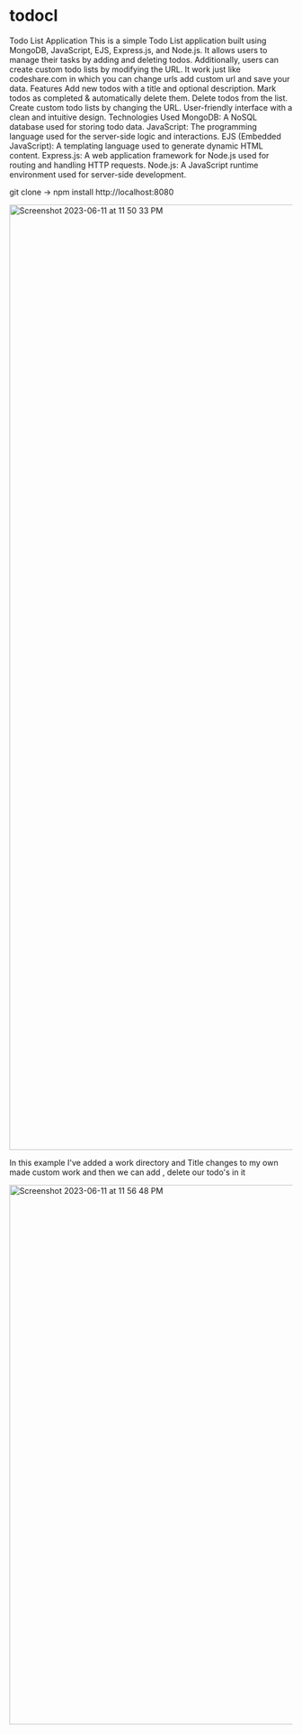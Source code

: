 # todocl
Todo List Application
This is a simple Todo List application built using MongoDB, JavaScript, EJS, Express.js, and Node.js. It allows users to manage their tasks by adding and deleting todos. Additionally, users can create custom todo lists by modifying the URL.
It work just like codeshare.com in which you can change urls add custom url and save your data.
Features
Add new todos with a title and optional description.
Mark todos as completed & automatically delete them.
Delete todos from the list.
Create custom todo lists by changing the URL.
User-friendly interface with a clean and intuitive design.
Technologies Used
MongoDB: A NoSQL database used for storing todo data.
JavaScript: The programming language used for the server-side logic and interactions.
EJS (Embedded JavaScript): A templating language used to generate dynamic HTML content.
Express.js: A web application framework for Node.js used for routing and handling HTTP requests.
Node.js: A JavaScript runtime environment used for server-side development.

git clone -> npm install http://localhost:8080

<img width="1680" alt="Screenshot 2023-06-11 at 11 50 33 PM" src="https://github.com/chakshukhanna99/todocl/assets/103903052/c80a7186-6fcc-4e5a-8945-cdaca8d468c5">

In this example I've added a work directory and Title changes to my own made custom work and then we can add , delete our todo's in it

<img width="959" alt="Screenshot 2023-06-11 at 11 56 48 PM" src="https://github.com/chakshukhanna99/todocl/assets/103903052/5a637175-1954-49c1-b01e-6a4be462c042">
